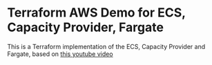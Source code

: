 # Terraform AWS Demo for ECS, Capacity Provider, Fargate

This is a Terraform implementation of the ECS, Capacity Provider and Fargate, based on [this youtube video](https://www.youtube.com/watch?v=Vb_4wAEcfpQ)
